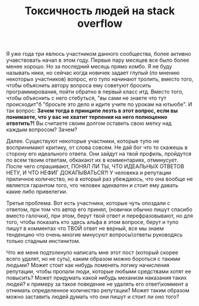 ﻿---
title: "Токсичность людей на stack overflow"
se.owner.user_id: 256707
se.owner.display_name: "Вадим Александру"
se.owner.link: "https://ru.meta.stackoverflow.com/users/256707/%d0%92%d0%b0%d0%b4%d0%b8%d0%bc-%d0%90%d0%bb%d0%b5%d0%ba%d1%81%d0%b0%d0%bd%d0%b4%d1%80%d1%83"
se.link: "https://ru.meta.stackoverflow.com/questions/11103/%d0%a2%d0%be%d0%ba%d1%81%d0%b8%d1%87%d0%bd%d0%be%d1%81%d1%82%d1%8c-%d0%bb%d1%8e%d0%b4%d0%b5%d0%b9-%d0%bd%d0%b0-stack-overflow"
se.question_id: 11103
se.post_type: question
---
<p>Я уже года три явлюсь участником данного сообщества, более активно учавствовать начал в этом году. Первые пару месяцев все было более менее хорошо. Но за последний месяць прямо комбо. Я не буду называть ники, но сейчас когда новичек задает глупый (по мнению некоторых участников) вопрос, его тупо начинают тролить, вместо того, чтобы объяснить автору вопроса ему советуют бросить программирования, пойти обратно в первый класс итд. Вместо того, чтобы объяснить с него стебуться, &quot;вы сами не знаете что тут происходит&quot;б &quot;бросьте это дело и идите учите по урокам на ютьюбе&quot;. И так вопрос: <strong>Зачем тогда в принципе лезть в этот вопрос, если вы понимаете, что у вас не хватит терпения на него полноценно ответить?!</strong> Вы считаете своим долгом оставить свою метку над каждым вопросом? Зачем?</p>
<p>Далее. Существуют некоторые участники, которые тупо не воспринимают критику, от слова совсем. Не дай бог что то скажешь в сторону его идеального ответа. Они зайдут на твой профиль, пройдутся по всем твоим ответам, обкакают их в комментариях, отминусует. После чего спрашивают, ПОНЯЛ ЛИ ТЫ, ЧТО ИДЕАЛЬНЫХ ОТВЕТОВ НЕТУ, И ЧТО НЕФИГ ДОКАПЫВАТЬСЯ?! У человека и репутации приличное количество, но в который раз убеждаюсь, что она вообще не является гарантом того, что человек адекватен и стоит ему давать какие либо привелегии.</p>
<p>Третья проблема. Вот есть участники, которые чуть опоздали с ответом, при том что автор его принял, (новички обычно пишут спасибо вместо галочки), при этом, берут твой ответ и перефразовывают, но для того, чтобы показать кто здесь альфа в этом вопросе, берут и тупо пишут в комментах что ТВОЙ ответ не верный, все мы знаем тенденцию что очень многие минусуют вопросы\ответы руководясь только стадным инстинктом.</p>
<p>Что же меня подтолкнуло написать мне этот пост (который скорее всего удалят, но не суть), каким образом можно бороться с такими людьми? Может стоит как нибудь поменять логику начисления репутации, чтобы пропали люди, которые любыми средствами хотят ее повысить? Может придумать какой нибудь механизм наказания таких людей? к примеру за такое поведение не удалять его ответ\коммент а отнимать определенное количество репутации? Может таким образом можно заставить людей думать что они пишут и стоит ли оно того?</p>
